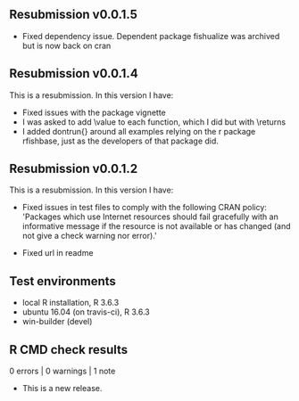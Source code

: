 ## Resubmission v0.0.1.5
* Fixed dependency issue. Dependent package fishualize was archived but is now back on cran

## Resubmission v0.0.1.4
This is a resubmission. In this version I have:

* Fixed issues with the package vignette
* I was asked to add \value to each function, which I did but with \returns 
* I added dontrun{} around all examples relying on the r package rfishbase, just as the developers of that package did. 

## Resubmission v0.0.1.2
This is a resubmission. In this version I have:

* Fixed issues in test files to comply with the following CRAN policy:
'Packages which use Internet resources should fail gracefully with an
informative message if the resource is not available or has changed (and
not give a check warning nor error).'

* Fixed url in readme 

## Test environments
* local R installation, R 3.6.3
* ubuntu 16.04 (on travis-ci), R 3.6.3
* win-builder (devel)

## R CMD check results

0 errors | 0 warnings | 1 note

* This is a new release.
